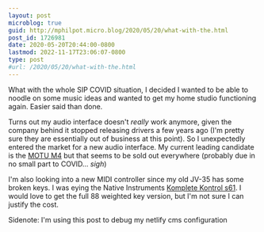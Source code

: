```yaml
---
layout: post
microblog: true
guid: http://mphilpot.micro.blog/2020/05/20/what-with-the.html
post_id: 1726981
date: 2020-05-20T20:44:00-0800
lastmod: 2022-11-17T23:06:07-0800
type: post
#url: /2020/05/20/what-with-the.html
---
```

What with the whole SIP COVID situation, I decided I wanted to be able to noodle on some music ideas and wanted to get my home studio functioning again. Easier said than done.

Turns out my audio interface doesn't *really* work anymore, given the company behind it stopped releasing drivers a few years ago (I'm pretty sure they are essentially out of business at this point). So I unexpectedly entered the market for a new audio interface. My current leading candidate is the [MOTU M4](https://motu.com/en-us/products/m-series/m4/) but that seems to be sold out everywhere (probably due in no small part to COVID... *sigh*)

I'm also looking into a new MIDI controller since my old JV-35 has some broken keys. I was eying the Native Instruments [Komplete Kontrol s61](https://www.native-instruments.com/en/products/komplete/keyboards/komplete-kontrol-s49-s61/).  I would love to get the full 88 weighted key version, but I'm not sure I can justify the cost.

Sidenote: I'm using this post to debug my netlify cms configuration
